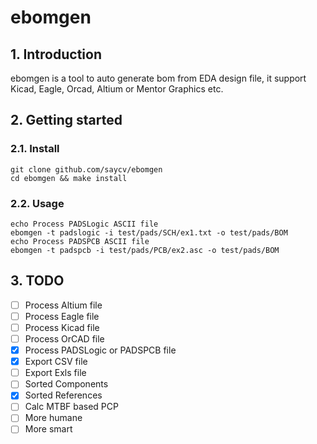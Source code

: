 # ebomgen

## 1. Introduction

ebomgen is a tool to auto generate bom from EDA design file, it support Kicad, Eagle, Orcad, Altium or Mentor Graphics etc.

## 2. Getting started

### 2.1. Install

```BATCH
git clone github.com/saycv/ebomgen
cd ebomgen && make install
```

### 2.2. Usage

```BATCH
echo Process PADSLogic ASCII file
ebomgen -t padslogic -i test/pads/SCH/ex1.txt -o test/pads/BOM
echo Process PADSPCB ASCII file
ebomgen -t padspcb -i test/pads/PCB/ex2.asc -o test/pads/BOM
```

## 3. TODO

- [ ] Process Altium file
- [ ] Process Eagle file
- [ ] Process Kicad file
- [ ] Process OrCAD file
- [x] Process PADSLogic or PADSPCB file
- [x] Export CSV file
- [ ] Export Exls file
- [ ] Sorted Components
- [x] Sorted References
- [ ] Calc MTBF based PCP
- [ ] More humane
- [ ] More smart
